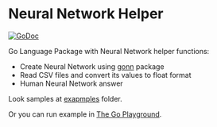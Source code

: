 # Neural Network Helper 
[![GoDoc](https://godoc.org/github.com/kirill-scherba/nnhelper?status.svg)](https://godoc.org/github.com/kirill-scherba/nnhelper/)

Go Language Package with Neural Network helper functions:

- Create Neural Network using [gonn](https://github.com/fxsjy/gonn) package
- Read CSV files and convert its values to float format
- Human Neural Network answer

Look samples at [exapmples](https://github.com/kirill-scherba/nnhelper/tree/main/examples) folder.

Or you can run example in [The Go Playground](https://go.dev/play/p/7Bvn10D_vNd).

